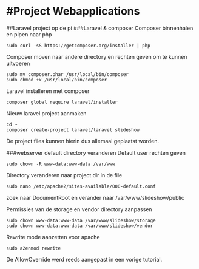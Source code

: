 #Project Webapplications
======
##Laravel project op de pi
###Laravel & composer
Composer binnenhalen en pipen naar php
```
sudo curl -sS https://getcomposer.org/installer | php
```
Composer moven naar andere directory en rechten geven om te kunnen uitvoeren
```
sudo mv composer.phar /usr/local/bin/composer
sudo chmod +x /usr/local/bin/composer
```

Laravel installeren met composer
```
composer global require laravel/installer
```

Nieuw laravel project aanmaken
```
cd ~
composer create-project laravel/laravel slideshow
```

De project files kunnen hierin dus allemaal geplaatst worden.

###webserver default directory veranderen
Default user rechten geven 
```
sudo chown -R www-data:www-data /var/www
```

Directory veranderen naar project dir in de file
```
sudo nano /etc/apache2/sites-available/000-default.conf
```
zoek naar DocumentRoot en verander naar /var/www/slideshow/public

Permissies van de storage en vendor directory aanpassen
```
sudo chown www-data:www-data /var/www/slideshow/storage
sudo chown www-data:www-data /var/www/slideshow/vendor
```

Rewrite mode aanzetten voor apache
```
sudo a2enmod rewrite
```

De AllowOverride werd reeds aangepast in een vorige tutorial.